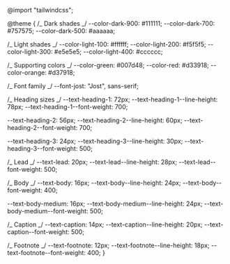 @import "tailwindcss";

@theme {
/_ Dark shades _/
--color-dark-900: #111111;
--color-dark-700: #757575;
--color-dark-500: #aaaaaa;

/_ Light shades _/
--color-light-100: #ffffff;
--color-light-200: #f5f5f5;
--color-light-300: #e5e5e5;
--color-light-400: #cccccc;

/_ Supporting colors _/
--color-green: #007d48;
--color-red: #d33918;
--color-orange: #d37918;

/_ Font family _/
--font-jost: "Jost", sans-serif;

/_ Heading sizes _/
--text-heading-1: 72px;
--text-heading-1--line-height: 78px;
--text-heading-1--font-weight: 700;

--text-heading-2: 56px;
--text-heading-2--line-height: 60px;
--text-heading-2--font-weight: 700;

--text-heading-3: 24px;
--text-heading-3--line-height: 30px;
--text-heading-3--font-weight: 500;

/_ Lead _/
--text-lead: 20px;
--text-lead--line-height: 28px;
--text-lead--font-weight: 500;

/_ Body _/
--text-body: 16px;
--text-body--line-height: 24px;
--text-body--font-weight: 400;

--text-body-medium: 16px;
--text-body-medium--line-height: 24px;
--text-body-medium--font-weight: 500;

/_ Caption _/
--text-caption: 14px;
--text-caption--line-height: 20px;
--text-caption--font-weight: 500;

/_ Footnote _/
--text-footnote: 12px;
--text-footnote--line-height: 18px;
--text-footnote--font-weight: 400;
}
